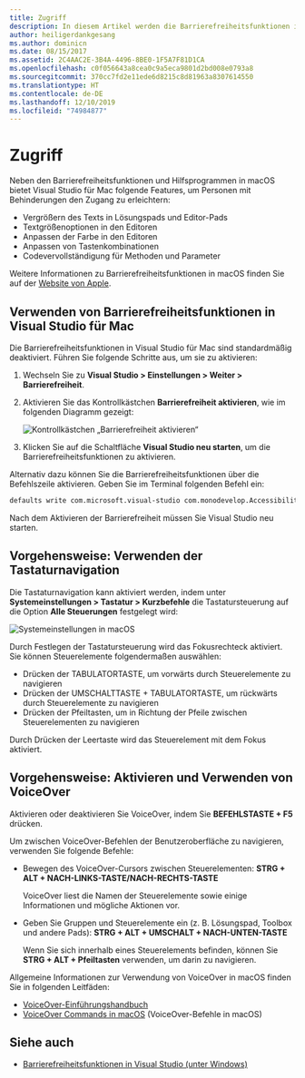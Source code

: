 ```yaml
---
title: Zugriff
description: In diesem Artikel werden die Barrierefreiheitsfunktionen in Visual Studio für Mac eingeführt, und es wird erklärt, wie sie aktiviert werden können.
author: heiligerdankgesang
ms.author: dominicn
ms.date: 08/15/2017
ms.assetid: 2C4AAC2E-3B4A-4496-8BE0-1F5A7F81D1CA
ms.openlocfilehash: c0f056643a8cea0c9a5eca9801d2bd008e0793a8
ms.sourcegitcommit: 370cc7fd2e11ede6d8215c8d81963a8307614550
ms.translationtype: HT
ms.contentlocale: de-DE
ms.lasthandoff: 12/10/2019
ms.locfileid: "74984877"
---
```

# <a name="accessibility"></a>Zugriff

Neben den Barrierefreiheitsfunktionen und Hilfsprogrammen in macOS bietet Visual Studio für Mac folgende Features, um Personen mit Behinderungen den Zugang zu erleichtern:

- Vergrößern des Texts in Lösungspads und Editor-Pads
- Textgrößenoptionen in den Editoren
- Anpassen der Farbe in den Editoren
- Anpassen von Tastenkombinationen
- Codevervollständigung für Methoden und Parameter

Weitere Informationen zu Barrierefreiheitsfunktionen in macOS finden Sie auf der [Website von Apple](https://www.apple.com/accessibility/mac/).

## <a name="using-accessibility-features-in-visual-studio-for-mac"></a>Verwenden von Barrierefreiheitsfunktionen in Visual Studio für Mac

Die Barrierefreiheitsfunktionen in Visual Studio für Mac sind standardmäßig deaktiviert. Führen Sie folgende Schritte aus, um sie zu aktivieren:

1. Wechseln Sie zu **Visual Studio > Einstellungen > Weiter > Barrierefreiheit**.

2. Aktivieren Sie das Kontrollkästchen **Barrierefreiheit aktivieren**, wie im folgenden Diagramm gezeigt:

    ![Kontrollkästchen „Barrierefreiheit aktivieren“](media/accessibility-image1.png)

3. Klicken Sie auf die Schaltfläche **Visual Studio neu starten**, um die Barrierefreiheitsfunktionen zu aktivieren.

Alternativ dazu können Sie die Barrierefreiheitsfunktionen über die Befehlszeile aktivieren. Geben Sie im Terminal folgenden Befehl ein:

```bash
defaults write com.microsoft.visual-studio com.monodevelop.AccessibilityEnabled 1
```

Nach dem Aktivieren der Barrierefreiheit müssen Sie Visual Studio neu starten.

## <a name="how-to-use-keyboard-navigation"></a>Vorgehensweise: Verwenden der Tastaturnavigation

Die Tastaturnavigation kann aktiviert werden, indem unter **Systemeinstellungen > Tastatur > Kurzbefehle** die Tastatursteuerung auf die Option **Alle Steuerungen** festgelegt wird:

![Systemeinstellungen in macOS](media/accessibility-image2.png)

Durch Festlegen der Tastatursteuerung wird das Fokusrechteck aktiviert. Sie können Steuerelemente folgendermaßen auswählen:

- Drücken der TABULATORTASTE, um vorwärts durch Steuerelemente zu navigieren
- Drücken der UMSCHALTTASTE + TABULATORTASTE, um rückwärts durch Steuerelemente zu navigieren
- Drücken der Pfeiltasten, um in Richtung der Pfeile zwischen Steuerelementen zu navigieren

Durch Drücken der Leertaste wird das Steuerelement mit dem Fokus aktiviert.

## <a name="how-to-enable-and-use-voice-over"></a>Vorgehensweise: Aktivieren und Verwenden von VoiceOver

Aktivieren oder deaktivieren Sie VoiceOver, indem Sie **BEFEHLSTASTE + F5** drücken.

Um zwischen VoiceOver-Befehlen der Benutzeroberfläche zu navigieren, verwenden Sie folgende Befehle:

- Bewegen des VoiceOver-Cursors zwischen Steuerelementen: **STRG + ALT + NACH-LINKS-TASTE/NACH-RECHTS-TASTE**

   VoiceOver liest die Namen der Steuerelemente sowie einige Informationen und mögliche Aktionen vor.

- Geben Sie Gruppen und Steuerelemente ein (z. B. Lösungspad, Toolbox und andere Pads): **STRG + ALT + UMSCHALT + NACH-UNTEN-TASTE**

   Wenn Sie sich innerhalb eines Steuerelements befinden, können Sie **STRG + ALT + Pfeiltasten** verwenden, um darin zu navigieren.

Allgemeine Informationen zur Verwendung von VoiceOver in macOS finden Sie in folgenden Leitfäden:

- [VoiceOver-Einführungshandbuch](https://help.apple.com/voiceover/info/guide/10.12/)
- [VoiceOver Commands in macOS](https://lab.dotjay.com/notes/voiceover-commands/) (VoiceOver-Befehle in macOS)

## <a name="see-also"></a>Siehe auch

- [Barrierefreiheitsfunktionen in Visual Studio (unter Windows)](/visualstudio/ide/reference/accessibility-features-of-visual-studio)